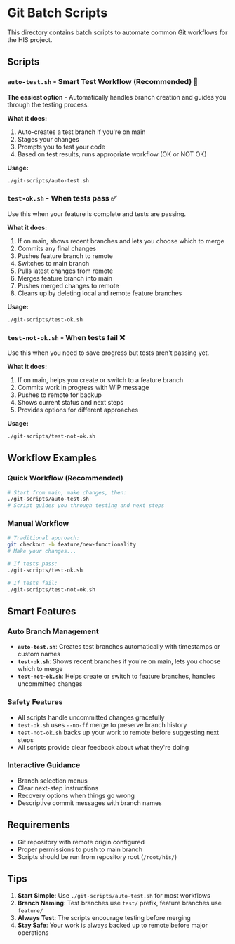 # Git Batch Scripts

This directory contains batch scripts to automate common Git workflows for the HIS project.

## Scripts

### `auto-test.sh` - Smart Test Workflow (Recommended) 🤖
**The easiest option** - Automatically handles branch creation and guides you through the testing process.

**What it does:**
1. Auto-creates a test branch if you're on main
2. Stages your changes
3. Prompts you to test your code
4. Based on test results, runs appropriate workflow (OK or NOT OK)

**Usage:**
```bash
./git-scripts/auto-test.sh
```

### `test-ok.sh` - When tests pass ✅
Use this when your feature is complete and tests are passing.

**What it does:**
1. If on main, shows recent branches and lets you choose which to merge
2. Commits any final changes
3. Pushes feature branch to remote
4. Switches to main branch
5. Pulls latest changes from remote
6. Merges feature branch into main
7. Pushes merged changes to remote
8. Cleans up by deleting local and remote feature branches

**Usage:**
```bash
./git-scripts/test-ok.sh
```

### `test-not-ok.sh` - When tests fail ❌
Use this when you need to save progress but tests aren't passing yet.

**What it does:**
1. If on main, helps you create or switch to a feature branch
2. Commits work in progress with WIP message
3. Pushes to remote for backup
4. Shows current status and next steps
5. Provides options for different approaches

**Usage:**
```bash
./git-scripts/test-not-ok.sh
```

## Workflow Examples

### Quick Workflow (Recommended)
```bash
# Start from main, make changes, then:
./git-scripts/auto-test.sh
# Script guides you through testing and next steps
```

### Manual Workflow
```bash
# Traditional approach:
git checkout -b feature/new-functionality
# Make your changes...

# If tests pass:
./git-scripts/test-ok.sh

# If tests fail:
./git-scripts/test-not-ok.sh
```

## Smart Features

### Auto Branch Management
- **`auto-test.sh`**: Creates test branches automatically with timestamps or custom names
- **`test-ok.sh`**: Shows recent branches if you're on main, lets you choose which to merge
- **`test-not-ok.sh`**: Helps create or switch to feature branches, handles uncommitted changes

### Safety Features
- All scripts handle uncommitted changes gracefully
- `test-ok.sh` uses `--no-ff` merge to preserve branch history
- `test-not-ok.sh` backs up your work to remote before suggesting next steps
- All scripts provide clear feedback about what they're doing

### Interactive Guidance
- Branch selection menus
- Clear next-step instructions
- Recovery options when things go wrong
- Descriptive commit messages with branch names

## Requirements

- Git repository with remote origin configured
- Proper permissions to push to main branch
- Scripts should be run from repository root (`/root/his/`)

## Tips

1. **Start Simple**: Use `./git-scripts/auto-test.sh` for most workflows
2. **Branch Naming**: Test branches use `test/` prefix, feature branches use `feature/`
3. **Always Test**: The scripts encourage testing before merging
4. **Stay Safe**: Your work is always backed up to remote before major operations
